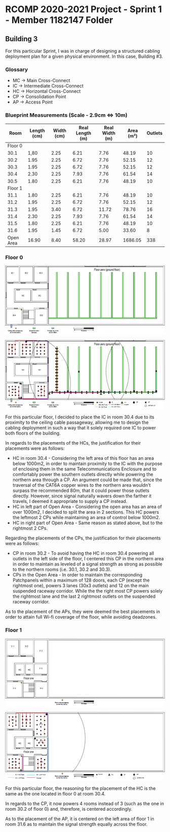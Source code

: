 RCOMP 2020-2021 Project - Sprint 1 - Member 1182147 Folder
===========================================
## Building 3

For this particular Sprint, I was in charge of designing a structured cabling deployment plan for a given physical environment. In this case, Building #3.

### Glossary

- MC -> Main Cross-Connect
- IC -> Intermediate Cross-Connect
- HC -> Horizontal Cross-Connect
- CP -> Consolidation Point
- AP -> Access Point

### Blueprint Measurements (Scale - 2.9cm <=> 10m)

| Room | Length (cm)  | Width (cm)  | Real Length (m) | Real Width (m) | Area (m²) | Outlets |
|------|--------------|-------------|-----------------|----------------|-----------|---------|
| Floor 0 | | | | | | |
| 30.1 | 1,80 | 2.25 | 6.21 | 7.76 | 48.19 | 10 |
| 30.2 | 1.95 | 2.25 | 6.72 | 7.76 | 52.15 | 12 |
| 30.3 | 1.95 | 2.25 | 6.72 | 7.76 | 52.15 | 12 |
| 30.4 | 2.30 | 2.25 | 7.93 | 7.76 | 61.54 | 14 |
| 30.5 | 1.80 | 2.25 | 6.21 | 7.76 | 48.19 | 10 |
| Floor 1 | | | | | | |
| 31.1 | 1.80 | 2.25 | 6.21 | 7.76 | 48.19 | 10 |
| 31.2 | 1.95 | 2.25 | 6.72 | 7.76 | 52.15 | 12 |
| 31.3 | 1.95 | 3.40 | 6.72 | 11.72 | 78.76 | 16 |
| 31.4 | 2.30 | 2.25 | 7.93 | 7.76 | 61.54 | 14 |
| 31.5 | 1.80 | 2.25 | 6.21 | 7.76 | 48.19 | 10 |
| 31.6 | 1.95 | 1.45 | 6.72 | 5.00 | 33.60 | 8 |
| Open Area | 16.90 | 8.40 | 58.20 | 28.97 | 1686.05 | 338 |

### Floor 0

![Floor 0](floor0.png)

![Floor 0 Plan](floor0plan.png)

For this particular floor, I decided to place the IC in room 30.4 due to its proximity to the ceiling cable passageway, allowing me to design the
cabling deployment in such a way that it solely required one IC to power both floors of the building.

In regards to the placements of the HCs, the justification for their placements were as follows:
- HC in room 30.4 - Considering the left area of this floor has an area below 1000m2, in order to maintain proximity to the IC with the purpose of enclosing them
	in the same Telecommunications Enclosure and to comfortably power the southern outlets directly while powering the northern area through a CP. An argument could be
	made that, since the traversal of the CAT6A copper wires to the northern area wouldn't surpass the recommended 80m, that it could power those outlets directly.
	However, since signal naturally wavers down the farther it travels, I deemed it appropriate to supply a CP instead.
- HC in left part of Open Area - Considering the open area has an area of over 1000m2, I decided to split the area in 2 sections.
	This HC powers the leftmost 2 CPs while maintaining an area of control below 1000m2.
- HC in right part of Open Area - Same reason as stated above, but to the rightmost 2 CPs.
	
Regarding the placements of the CPs, the justification for their placements were as follows:
- CP in room 30.2 - To avoid having the HC in room 30.4 powering all outlets in the left side of the floor, I centered this CP in the northern area
	in order to maintain as leveled of a signal strength as strong as possible to the northern rooms (i.e. 30.1, 30.2 and 30.3).
- CPs in the Open Area - In order to maintain the corresponding Patchpanels within a maximum of 128 doors, each CP (except the rightmost one),
	powers 3 lanes (30x3 outlets) and 12 on the main suspended raceway corridor. While the the right most CP powers solely the rightmost lane and the
	last 2 rightmost outlets on the suspended raceway corridor.
	
As to the placement of the APs, they were deemed the best placements in order to attain full Wi-fi coverage of the floor, while avoiding deadzones.

### Floor 1

![Floor 1](floor1.png)

![Floor 1 Plan](floor1plan.png)

For this particular floor, the reasoning for the placement of the HC is the same as the one located in floor 0 at room 30.4.

In regards to the CP, it now powers 4 rooms instead of 3 (such as the one in room 30.2 of floor 0) and, therefore, is centered accordingly.

As to the placement of the AP, it is centered on the left area of floor 1 in room 31.6 as to maintain the signal strength equally across the floor.
	
